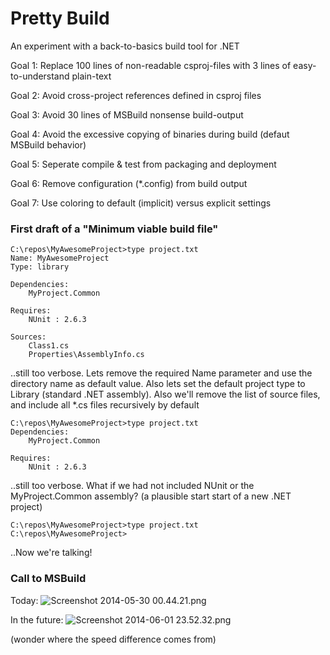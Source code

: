 ﻿# Pretty Build #

An experiment with a back-to-basics build tool for .NET


Goal 1: Replace 100 lines of non-readable csproj-files with 3 lines of easy-to-understand plain-text

Goal 2: Avoid cross-project references defined in csproj files

Goal 3: Avoid 30 lines of MSBuild nonsense build-output

Goal 4: Avoid the excessive copying of binaries during build (defaut MSBuild behavior)

Goal 5: Seperate compile & test from packaging and deployment

Goal 6: Remove configuration (*.config) from build output

Goal 7: Use coloring to default (implicit) versus explicit settings


### First draft of a "Minimum viable build file" ###


```
C:\repos\MyAwesomeProject>type project.txt
Name: MyAwesomeProject
Type: library

Dependencies:
    MyProject.Common

Requires:
    NUnit : 2.6.3

Sources:
    Class1.cs
    Properties\AssemblyInfo.cs
```

..still too verbose. Lets remove the required Name parameter and use the directory name as default value. Also lets set the default project type to Library (standard .NET assembly). Also we'll remove the list of source files, and include all *.cs files recursively by default

```
C:\repos\MyAwesomeProject>type project.txt
Dependencies:
    MyProject.Common

Requires:
    NUnit : 2.6.3
```

..still too verbose. What if we had not included NUnit or the MyProject.Common assembly? (a plausible start start of a new .NET project)

```
C:\repos\MyAwesomeProject>type project.txt
C:\repos\MyAwesomeProject>
```

..Now we're talking!

### Call to MSBuild ###

Today:
![Screenshot 2014-05-30 00.44.21.png](https://bitbucket.org/repo/7nKE86/images/1445401539-Screenshot%202014-05-30%2000.44.21.png)

In the future:
![Screenshot 2014-06-01 23.52.32.png](https://bitbucket.org/repo/7nKE86/images/1396722961-Screenshot%202014-06-01%2023.52.32.png)

(wonder where the speed difference comes from)